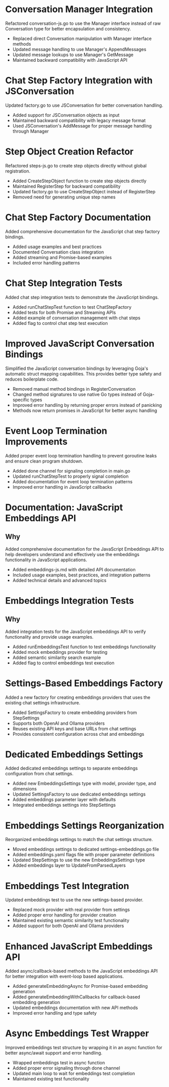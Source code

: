 # Conversation Manager Integration

Refactored conversation-js.go to use the Manager interface instead of raw Conversation type for better encapsulation and consistency.

- Replaced direct Conversation manipulation with Manager interface methods
- Updated message handling to use Manager's AppendMessages
- Updated message lookups to use Manager's GetMessage
- Maintained backward compatibility with JavaScript API 

# Chat Step Factory Integration with JSConversation

Updated factory.go to use JSConversation for better conversation handling.

- Added support for JSConversation objects as input
- Maintained backward compatibility with legacy message format
- Used JSConversation's AddMessage for proper message handling through Manager 

# Step Object Creation Refactor

Refactored steps-js.go to create step objects directly without global registration.

- Added CreateStepObject function to create step objects directly
- Maintained RegisterStep for backward compatibility
- Updated factory.go to use CreateStepObject instead of RegisterStep
- Removed need for generating unique step names 

# Chat Step Factory Documentation

Added comprehensive documentation for the JavaScript chat step factory bindings.

- Added usage examples and best practices
- Documented Conversation class integration
- Added streaming and Promise-based examples
- Included error handling patterns 

# Chat Step Integration Tests

Added chat step integration tests to demonstrate the JavaScript bindings.

- Added runChatStepTest function to test ChatStepFactory
- Added tests for both Promise and Streaming APIs
- Added example of conversation management with chat steps
- Added flag to control chat step test execution 

# Improved JavaScript Conversation Bindings

Simplified the JavaScript conversation bindings by leveraging Goja's automatic struct mapping capabilities. This provides better type safety and reduces boilerplate code.

- Removed manual method bindings in RegisterConversation
- Changed method signatures to use native Go types instead of Goja-specific types
- Improved error handling by returning proper errors instead of panicking
- Methods now return promises in JavaScript for better async handling 

# Event Loop Termination Improvements

Added proper event loop termination handling to prevent goroutine leaks and ensure clean program shutdown.

- Added done channel for signaling completion in main.go
- Updated runChatStepTest to properly signal completion
- Added documentation for event loop termination patterns
- Improved error handling in JavaScript callbacks 

# Documentation: JavaScript Embeddings API

## Why
Added comprehensive documentation for the JavaScript Embeddings API to help developers understand and effectively use the embeddings functionality in JavaScript applications.

- Added embeddings-js.md with detailed API documentation
- Included usage examples, best practices, and integration patterns
- Added technical details and advanced topics 

# Embeddings Integration Tests

## Why
Added integration tests for the JavaScript embeddings API to verify functionality and provide usage examples.

- Added runEmbeddingsTest function to test embeddings functionality
- Added mock embeddings provider for testing
- Added semantic similarity search example
- Added flag to control embeddings test execution 

# Settings-Based Embeddings Factory

Added a new factory for creating embeddings providers that uses the existing chat settings infrastructure.

- Added SettingsFactory to create embedding providers from StepSettings
- Supports both OpenAI and Ollama providers
- Reuses existing API keys and base URLs from chat settings
- Provides consistent configuration across chat and embeddings

# Dedicated Embeddings Settings

Added dedicated embeddings settings to separate embeddings configuration from chat settings.

- Added new EmbeddingsSettings type with model, provider type, and dimensions
- Updated SettingsFactory to use dedicated embeddings settings
- Added embeddings parameter layer with defaults
- Integrated embeddings settings into StepSettings

# Embeddings Settings Reorganization

Reorganized embeddings settings to match the chat settings structure.

- Moved embeddings settings to dedicated settings-embeddings.go file
- Added embeddings.yaml flags file with proper parameter definitions
- Updated StepSettings to use the new EmbeddingsSettings type
- Added embeddings layer to UpdateFromParsedLayers

# Embeddings Test Integration

Updated embeddings test to use the new settings-based provider.

- Replaced mock provider with real provider from settings
- Added proper error handling for provider creation
- Maintained existing semantic similarity test functionality
- Added support for both OpenAI and Ollama providers

# Enhanced JavaScript Embeddings API

Added async/callback-based methods to the JavaScript embeddings API for better integration with event-loop based applications.

- Added generateEmbeddingAsync for Promise-based embedding generation
- Added generateEmbeddingWithCallbacks for callback-based embedding generation
- Updated embeddings documentation with new API methods
- Improved error handling and type safety

# Async Embeddings Test Wrapper

Improved embeddings test structure by wrapping it in an async function for better async/await support and error handling.

- Wrapped embeddings test in async function
- Added proper error signaling through done channel
- Updated main loop to wait for embeddings test completion
- Maintained existing test functionality